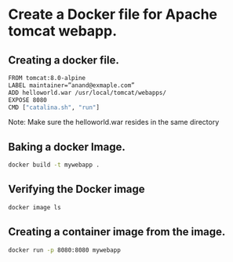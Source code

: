 # Create a Docker file for Apache tomcat webapp.

## Creating a docker file.

```bash
FROM tomcat:8.0-alpine
LABEL maintainer=”anand@exmaple.com”
ADD helloworld.war /usr/local/tomcat/webapps/
EXPOSE 8080
CMD ["catalina.sh", "run"]
```
Note: Make sure the helloworld.war resides in the same directory

## Baking a docker Image.
```bash
docker build -t mywebapp .
```

## Verifying the Docker image
```bash
docker image ls
```

## Creating a container image from the image.
```bash
docker run -p 8080:8080 mywebapp
```


